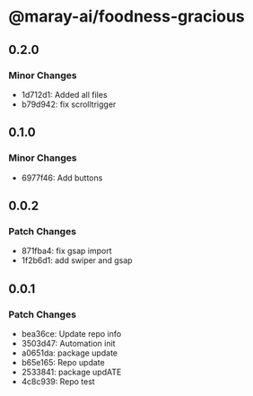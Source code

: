 # @maray-ai/foodness-gracious

## 0.2.0

### Minor Changes

- 1d712d1: Added all files
- b79d942: fix scrolltrigger

## 0.1.0

### Minor Changes

- 6977f46: Add buttons

## 0.0.2

### Patch Changes

- 871fba4: fix gsap import
- 1f2b6d1: add swiper and gsap

## 0.0.1

### Patch Changes

- bea36ce: Update repo info
- 3503d47: Automation init
- a0651da: package update
- b65e165: Repo update
- 2533841: package updATE
- 4c8c939: Repo test

